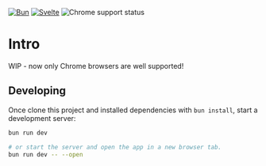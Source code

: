 [![Bun](https://img.shields.io/badge/bun-1.1.4-black.svg?logo=Bun)](https://bun.sh)
[![Svelte](https://img.shields.io/badge/svelte-5-FF3E00.svg?logo=svelte)](https://svelte-5-preview.vercel.app/docs/introduction)
![Chrome support status](https://img.shields.io/badge/tested_on-121+-4285F4.svg?logo=googlechrome)

# Intro
WIP - now only Chrome browsers are well supported!

## Developing

Once clone this project and installed dependencies with `bun install`, start a development server:

```bash
bun run dev

# or start the server and open the app in a new browser tab.
bun run dev -- --open
```